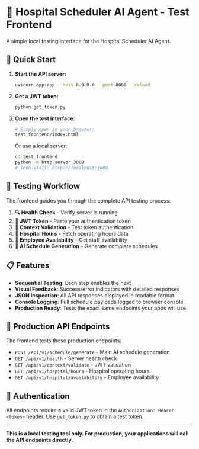 # 🧪 Hospital Scheduler AI Agent - Test Frontend

A simple local testing interface for the Hospital Scheduler AI Agent.

## 🚀 Quick Start

1. **Start the API server:**
   ```bash
   uvicorn app:app --host 0.0.0.0 --port 8000 --reload
   ```

2. **Get a JWT token:**
   ```bash
   python get_token.py
   ```

3. **Open the test interface:**
   ```bash
   # Simply open in your browser:
   test_frontend/index.html
   ```
   Or use a local server:
   ```bash
   cd test_frontend
   python -m http.server 3000
   # Then visit: http://localhost:3000
   ```

## 🔄 Testing Workflow

The frontend guides you through the complete API testing process:

1. **🔍 Health Check** - Verify server is running
2. **🎫 JWT Token** - Paste your authentication token  
3. **🧩 Context Validation** - Test token authentication
4. **🏥 Hospital Hours** - Fetch operating hours data
5. **👥 Employee Availability** - Get staff availability  
6. **🤖 AI Schedule Generation** - Generate complete schedules

## 📋 Features

- **Sequential Testing**: Each step enables the next
- **Visual Feedback**: Success/error indicators with detailed responses
- **JSON Inspection**: All API responses displayed in readable format
- **Console Logging**: Full schedule payloads logged to browser console
- **Production Ready**: Tests the exact same endpoints your apps will use

## 🎯 Production API Endpoints

The frontend tests these production endpoints:
- `POST /api/v1/schedule/generate` - Main AI schedule generation
- `GET /api/v1/health` - Server health check
- `GET /api/v1/context/validate` - JWT validation
- `GET /api/v1/hospital/hours` - Hospital operating hours
- `GET /api/v1/hospital/availability` - Employee availability

## 🔑 Authentication

All endpoints require a valid JWT token in the `Authorization: Bearer <token>` header. Use `get_token.py` to obtain a test token.

---

**This is a local testing tool only. For production, your applications will call the API endpoints directly.**